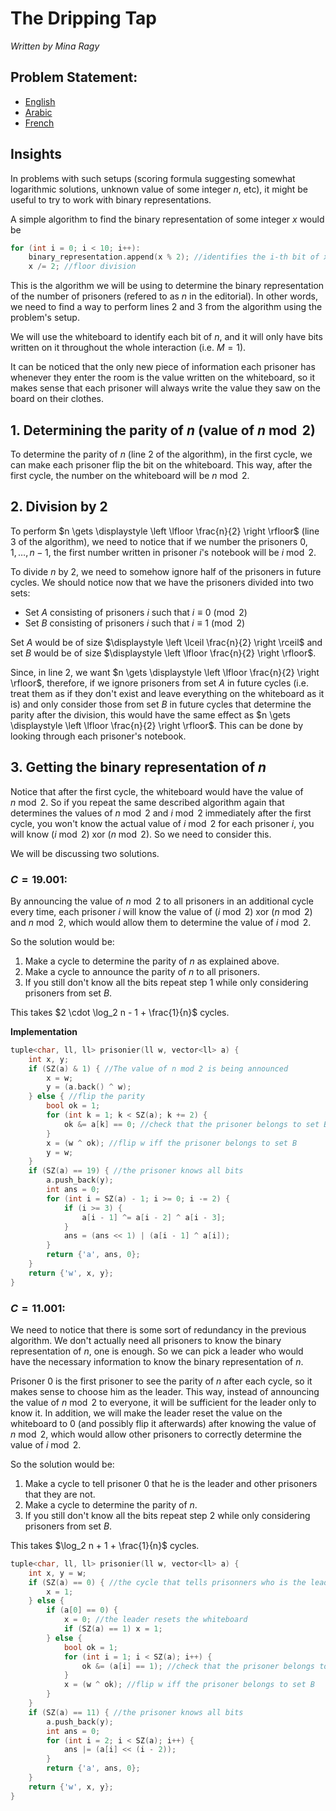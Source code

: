 # The Dripping Tap
*Written by Mina Ragy*

## Problem Statement:
- [English](https://naoi2025.algerianoi.com/statements/dripping%20(en).pdf)
- [Arabic](https://naoi2025.algerianoi.com/statements/dripping%20(ar_DZ).pdf)
- [French](https://naoi2025.algerianoi.com/statements/dripping%20(fr).pdf)


## Insights
In problems with such setups (scoring formula suggesting somewhat logarithmic solutions, unknown value of some integer $n$, etc), it might be useful to try to work with binary representations.
    
A simple algorithm to find the binary representation of some integer $x$ would be
```cpp
for (int i = 0; i < 10; i++):
    binary_representation.append(x % 2); //identifies the i-th bit of x
    x /= 2; //floor division
```

This is the algorithm we will be using to determine the binary representation of the number of prisoners (refered to as $n$ in the editorial). In other words, we need to find a way to perform lines $2$ and $3$ from the algorithm using the problem's setup.


We will use the whiteboard to identify each bit of $n$, and it will only have bits written on it throughout the whole interaction (i.e. $M = 1$).

It can be noticed that the only new piece of information each prisoner has whenever they enter the room is the value written on the whiteboard, so it makes sense that each prisoner will always write the value they saw on the board on their clothes.

## 1. Determining the parity of $n$ (value of $n \bmod 2$)
To determine the parity of $n$ (line $2$ of the algorithm), in the first cycle, we can make each prisoner flip the bit on the whiteboard. This way, after the first cycle, the number on the whiteboard will be $n \bmod 2$.

## 2. Division by $2$
To perform $n \gets \displaystyle \left \lfloor \frac{n}{2} \right \rfloor$ (line $3$ of the algorithm), we need to notice that if we number the prisoners $0, 1, \dots, n - 1$, the first number written in prisoner $i$'s notebook will be $i \bmod 2$.

To divide $n$ by $2$, we need to somehow ignore half of the prisoners in future cycles. We should notice now that we have the prisoners divided into two sets:
- Set $A$ consisting of prisoners $i$ such that $i \equiv 0 \pmod 2$
- Set $B$ consisting of prisoners $i$ such that $i \equiv 1 \pmod 2$

Set $A$ would be of size $\displaystyle \left \lceil \frac{n}{2} \right \rceil$ and set $B$ would be of size $\displaystyle \left \lfloor \frac{n}{2} \right \rfloor$.

Since, in line $2$, we want $n \gets \displaystyle \left \lfloor \frac{n}{2} \right \rfloor$, therefore, if we ignore prisoners from set $A$ in future cycles (i.e. treat them as if they don't exist and leave everything on the whiteboard as it is) and only consider those from set $B$ in future cycles that determine the parity after the division, this would have the same effect as $n \gets \displaystyle \left \lfloor \frac{n}{2} \right \rfloor$. This can be done by looking through each prisoner's notebook.

## 3. Getting the binary representation of $n$
Notice that after the first cycle, the whiteboard would have the value of $n \bmod 2$. So if you repeat the same described algorithm again that determines the values of $n \bmod 2$ and $i \bmod 2$ immediately after the first cycle, you won't know the actual value of $i \bmod 2$ for each prisoner $i$, you will know $(i \bmod 2)\ \text{xor}\ (n \bmod 2)$. So we need to consider this.

We will be discussing two solutions.

### $C = 19.001$:
By announcing the value of $n \bmod 2$ to all prisoners in an additional cycle every time, each prisoner $i$ will know the value of $(i \bmod 2)\ \text{xor}\ (n \bmod 2)$ and $n \bmod 2$, which would allow them to determine the value of $i \bmod 2$.

So the solution would be:
1. Make a cycle to determine the parity of $n$ as explained above.
2. Make a cycle to announce the parity of $n$ to all prisoners.
3. If you still don't know all the bits repeat step $1$ while only considering prisoners from set $B$.

This takes $2 \cdot \log_2 n - 1 + \frac{1}{n}$ cycles.

**Implementation**
```cpp
tuple<char, ll, ll> prisonier(ll w, vector<ll> a) {
	int x, y;
	if (SZ(a) & 1) { //The value of n mod 2 is being announced
		x = w;
		y = (a.back() ^ w);
	} else { //flip the parity
		bool ok = 1;
		for (int k = 1; k < SZ(a); k += 2) {
			ok &= a[k] == 0; //check that the prisoner belongs to set B
		}
		x = (w ^ ok); //flip w iff the prisoner belongs to set B
		y = w;
	}
	if (SZ(a) == 19) { //the prisoner knows all bits
		a.push_back(y);
		int ans = 0;
		for (int i = SZ(a) - 1; i >= 0; i -= 2) {
			if (i >= 3) {
				a[i - 1] ^= a[i - 2] ^ a[i - 3];
			}
			ans = (ans << 1) | (a[i - 1] ^ a[i]);
		}
		return {'a', ans, 0};
	}
	return {'w', x, y};
}
```

### $C = 11.001$:
We need to notice that there is some sort of redundancy in the previous algorithm. We don't actually need all prisoners to know the binary representation of $n$, one is enough. So we can pick a leader who would have the necessary information to know the binary representation of $n$.

Prisoner $0$ is the first prisoner to see the parity of $n$ after each cycle, so it makes sense to choose him as the leader. This way, instead of announcing the value of $n \bmod 2$ to everyone, it will be sufficient for the leader only to know it. In addition, we will make the leader reset the value on the whiteboard to $0$ (and possibly flip it afterwards) after knowing the value of $n \bmod 2$, which would allow other prisoners to correctly determine the value of $i \bmod 2$.

So the solution would be:

1. Make a cycle to tell prisoner $0$ that he is the leader and other prisoners that they are not.
2. Make a cycle to determine the parity of $n$.
3. If you still don't know all the bits repeat step $2$ while only considering prisoners from set $B$.

This takes $\log_2 n + 1 + \frac{1}{n}$ cycles.

```cpp
tuple<char, ll, ll> prisonier(ll w, vector<ll> a) {
	int x, y = w;
	if (SZ(a) == 0) { //the cycle that tells prisonners who is the leader
		x = 1;
	} else {
		if (a[0] == 0) {
			x = 0; //the leader resets the whiteboard
            if (SZ(a) == 1) x = 1;
		} else {
			bool ok = 1;
			for (int i = 1; i < SZ(a); i++) {
				ok &= (a[i] == 1); //check that the prisoner belongs to set B
			}
			x = (w ^ ok); //flip w iff the prisoner belongs to set B
		}
	}
	if (SZ(a) == 11) { //the prisoner knows all bits
		a.push_back(y);
		int ans = 0;
		for (int i = 2; i < SZ(a); i++) {
			ans |= (a[i] << (i - 2));
		}
		return {'a', ans, 0};
	}
	return {'w', x, y};
}
```
